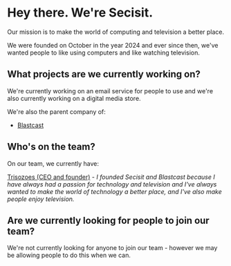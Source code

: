 # Hey there. We're Secisit.
Our mission is to make the world of computing and television a better place.

We were founded on October in the year 2024 and ever since then, we've wanted people to like using computers and like watching television.
## What projects are we currently working on?
We're currently working on an email service for people to use and we're also currently working on a digital media store.

We're also the parent company of:

- [Blastcast](https://blastcast.co.uk)
## Who's on the team?
On our team, we currently have:

[Trisozoes (CEO and founder)](https://github.com/Trisozoes) - _I founded Secisit and Blastcast because I have always had a passion for technology and television and I've always wanted to make the world of technology a better place, and I've also make people enjoy television._
## Are we currently looking for people to join our team?
We're not currently looking for anyone to join our team - however we may be allowing people to do this when we can.
